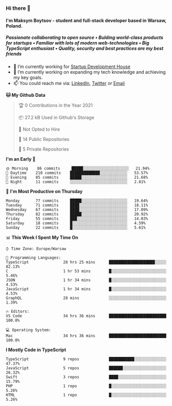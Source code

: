 ### Hi there 👋
#### I'm Maksym Boytsov - student and full-stack developer based in Warsaw, Poland.

##### Passionate collaborating to open source • Bulding world-class products for startups • Familiar with lots of modern web-technologies • Big TypeScript enthusiast • Quality, security and best practices are my best friends

- 💼 I’m currently working for [Startup Development House](https://start-up.house/en)
- 🔭 I’m currently working on expanding my tech knowledge and achieving my key goals.
- 📫 You could reach me via: [LinkedIn](https://www.linkedin.com/in/maksym-boytsov/), [Twitter](https://twitter.com/maksymboytsov) or [Email](mailto:maksym.boytsov@gmail.com?subject=[GitHub])

<!--START_SECTION:waka-->
**🐱 My Github Data** 

> 🏆 0 Contributions in the Year 2021
 > 
> 📦 27.2 kB Used in Github's Storage 
 > 
> 🚫 Not Opted to Hire
 > 
> 📜 14 Public Repositories 
 > 
> 🔑 5 Private Repositories  
 > 
**I'm an Early 🐤** 

```text
🌞 Morning    86 commits     █████░░░░░░░░░░░░░░░░░░░░   21.94% 
🌆 Daytime    210 commits    █████████████░░░░░░░░░░░░   53.57% 
🌃 Evening    85 commits     █████░░░░░░░░░░░░░░░░░░░░   21.68% 
🌙 Night      11 commits     ░░░░░░░░░░░░░░░░░░░░░░░░░   2.81%

```
📅 **I'm Most Productive on Thursday** 

```text
Monday       77 commits     █████░░░░░░░░░░░░░░░░░░░░   19.64% 
Tuesday      71 commits     ████░░░░░░░░░░░░░░░░░░░░░   18.11% 
Wednesday    67 commits     ████░░░░░░░░░░░░░░░░░░░░░   17.09% 
Thursday     82 commits     █████░░░░░░░░░░░░░░░░░░░░   20.92% 
Friday       55 commits     ███░░░░░░░░░░░░░░░░░░░░░░   14.03% 
Saturday     18 commits     █░░░░░░░░░░░░░░░░░░░░░░░░   4.59% 
Sunday       22 commits     █░░░░░░░░░░░░░░░░░░░░░░░░   5.61%

```


📊 **This Week I Spent My Time On** 

```text
⌚︎ Time Zone: Europe/Warsaw

💬 Programming Languages: 
TypeScript               28 hrs 25 mins      ████████████████████░░░░░   82.13% 
C                        1 hr 53 mins        █░░░░░░░░░░░░░░░░░░░░░░░░   5.46% 
JSON                     1 hr 34 mins        █░░░░░░░░░░░░░░░░░░░░░░░░   4.53% 
JavaScript               1 hr 34 mins        █░░░░░░░░░░░░░░░░░░░░░░░░   4.53% 
GraphQL                  28 mins             ░░░░░░░░░░░░░░░░░░░░░░░░░   1.39%

🔥 Editors: 
VS Code                  34 hrs 36 mins      █████████████████████████   100.0%

💻 Operating System: 
Mac                      34 hrs 36 mins      █████████████████████████   100.0%

```

**I Mostly Code in TypeScript** 

```text
TypeScript               9 repos             ███████████░░░░░░░░░░░░░░   47.37% 
JavaScript               5 repos             ██████░░░░░░░░░░░░░░░░░░░   26.32% 
Swift                    3 repos             ████░░░░░░░░░░░░░░░░░░░░░   15.79% 
PHP                      1 repo              █░░░░░░░░░░░░░░░░░░░░░░░░   5.26% 
HTML                     1 repo              █░░░░░░░░░░░░░░░░░░░░░░░░   5.26%

```



<!--END_SECTION:waka-->
